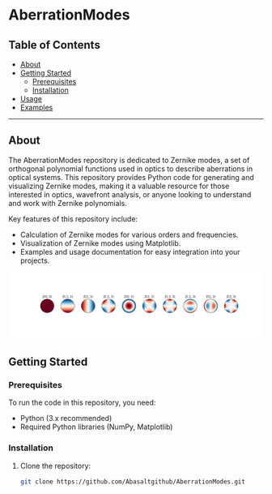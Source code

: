 # AberrationModes



## Table of Contents

- [About](#about)
- [Getting Started](#getting-started)
  - [Prerequisites](#prerequisites)
  - [Installation](#installation)
- [Usage](#usage)
- [Examples](#examples)

---

## About

The AberrationModes repository is dedicated to Zernike modes, a set of orthogonal polynomial functions used in optics to describe aberrations in optical systems. This repository provides Python code for generating and visualizing Zernike modes, making it a valuable resource for those interested in optics, wavefront analysis, or anyone looking to understand and work with Zernike polynomials.

Key features of this repository include:

- Calculation of Zernike modes for various orders and frequencies.
- Visualization of Zernike modes using Matplotlib.
- Examples and usage documentation for easy integration into your projects.

<img src="zernike_modes.png" width="1200">


## Getting Started

### Prerequisites

To run the code in this repository, you need:

- Python (3.x recommended)
- Required Python libraries (NumPy, Matplotlib)

### Installation

1. Clone the repository:

   ```bash
   git clone https://github.com/Abasaltgithub/AberrationModes.git
